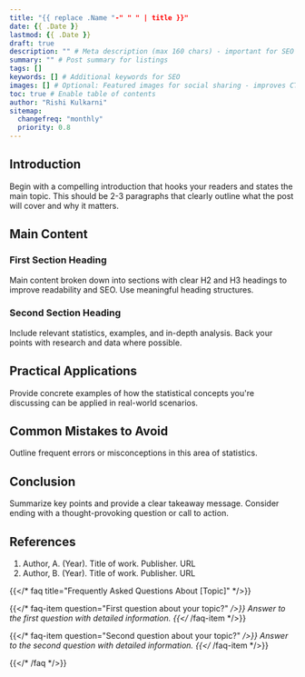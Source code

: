 ```yaml
---
title: "{{ replace .Name "-" " " | title }}"
date: {{ .Date }}
lastmod: {{ .Date }}
draft: true
description: "" # Meta description (max 160 chars) - important for SEO
summary: "" # Post summary for listings
tags: []
keywords: [] # Additional keywords for SEO
images: [] # Optional: Featured images for social sharing - improves CTR but not required
toc: true # Enable table of contents
author: "Rishi Kulkarni"
sitemap:
  changefreq: "monthly"
  priority: 0.8
---
```


## Introduction

Begin with a compelling introduction that hooks your readers and states the main topic. This should be 2-3 paragraphs that clearly outline what the post will cover and why it matters.

## Main Content

### First Section Heading

Main content broken down into sections with clear H2 and H3 headings to improve readability and SEO. Use meaningful heading structures.

### Second Section Heading

Include relevant statistics, examples, and in-depth analysis. Back your points with research and data where possible.

## Practical Applications

Provide concrete examples of how the statistical concepts you're discussing can be applied in real-world scenarios.

## Common Mistakes to Avoid

Outline frequent errors or misconceptions in this area of statistics.

## Conclusion

Summarize key points and provide a clear takeaway message. Consider ending with a thought-provoking question or call to action.

## References

1. Author, A. (Year). Title of work. Publisher. URL
2. Author, B. (Year). Title of work. Publisher. URL

<!-- You can include an FAQ section using the shortcode -->
{{</* faq title="Frequently Asked Questions About [Topic]" */>}}

{{</* faq-item question="First question about your topic?" */>}}
Answer to the first question with detailed information.
{{</* /faq-item */>}}

{{</* faq-item question="Second question about your topic?" */>}}
Answer to the second question with detailed information.
{{</* /faq-item */>}}

{{</* /faq */>}}
